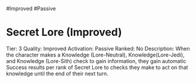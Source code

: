 #Improved 
#Passive 

# Secret Lore (Improved)
Tier: 3
Quality: Improved
Activation: Passive
Ranked: No
Description: When the character makes a Knowledge (Lore-Neutral), Knowledge(Lore-Jedi), and Knowledge (Lore-Sith) check to gain information, they gain automatic Success results per rank of Secret Lore to checks they make to act on that knowledge until the end of their next turn.
